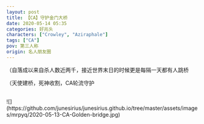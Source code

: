 ```yaml
---
layout: post
title: 【CA】守护金门大桥
date: 2020-05-14 05:35
categories: 好兆头
characters: ["Crowley", "Aziraphale"]
tags: ["CA"]
pov: 第三人称
origin: 名人朋友圈
---
```


（自落成以来自杀人数近两千，接近世界末日的时候更是每隔一天都有人跳桥

（天使建桥，死神收割，CA轮流守护

<br>
![](https://github.com/junesirius/junesirius.github.io/tree/master/assets/images/mrpyq/2020-05-13-CA-Golden-bridge.jpg)
